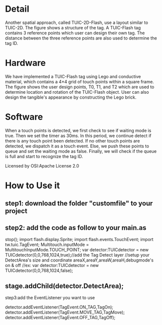 Detail
=============
Another spatial approach, called TUIC-2D-Flash, use a layout similar to TUIC-2D. The figure shows a structure of the tag. A TUIC-Flash tag contains 3 reference points which user can design their own tag. The distance between the three reference points are also used to determine the tag ID.


Hardware
=============
We have implemented a TUIC-Flash tag using Lego and conductive material, which contains a 4×4 grid of touch points within a square frame. The figure shows the user design points, T0, T1, and T2 which are used to determine location and rotation of the TUIC-Flash object. User can also design the tangible's appearance by constructing the Lego brick.


Software
=============
When a touch points is detected, we first check to see if waiting mode is true. Then we set the timer as 30ms. In this period, we continue detect if there is any touch point been detected. If no other touch points are detected, we dispatch it as a touch event. Else, we push these points to queue and set the waiting mode as false. Finally, we will check if the queue is full and start to recognize the tag ID.

Licensed by OSI:Apache License 2.0

How to Use it
=============
step1: download the folder "customfile" to your project
-----------------------------------------------------
step2: add the code as follow to your main.as
-----------------------------------------------------
stop();
import flash.display.Sprite;
import flash.events.TouchEvent;
import tw.tuic.TagEvent;
Multitouch.inputMode = MultitouchInputMode.TOUCH_POINT;
var detector:TUICdetector = new TUICdetector(0,0,768,1024,true);//add the Tag Detect layer
//setup your DetectArea's size and coordinate areaX,areaY,areaW,areaH,debugmode's on & off
//ex: var detector:TUICdetector = new TUICdetector(0,0,768,1024,false);


stage.addChild(detector.DetectArea);
-----------------------------------------------------
step3:add the EventListener you want to use

detector.addEventListener(TagEvent.ON_TAG,TagOn);
detector.addEventListener(TagEvent.MOVE_TAG,TagMove);
detector.addEventListener(TagEvent.OFF_TAG,TagOff);

